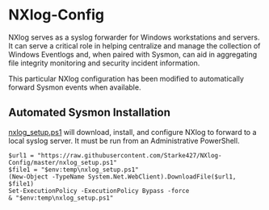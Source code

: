 # NXlog-Config

NXlog serves as a syslog forwarder for Windows workstations and servers. It can serve a critical role in helping centralize and manage the collection of Windows Eventlogs and, when paired with Sysmon, can aid in aggregating file integrity monitoring and security incident information.

This particular NXlog configuration has been modified to automatically forward Sysmon events when available.

## Automated Sysmon Installation

[nxlog_setup.ps1](https://raw.githubusercontent.com/Starke427/NXlog-Config/master/nxlog_setup.ps1) will download, install, and configure NXlog to forward to a local syslog server. It must be run from an Administrative PowerShell.

```
$url1 = "https://raw.githubusercontent.com/Starke427/NXlog-Config/master/nxlog_setup.ps1"
$file1 = "$env:temp\nxlog_setup.ps1"
(New-Object -TypeName System.Net.WebClient).DownloadFile($url1, $file1)
Set-ExecutionPolicy -ExecutionPolicy Bypass -force
& "$env:temp\nxlog_setup.ps1"
```

